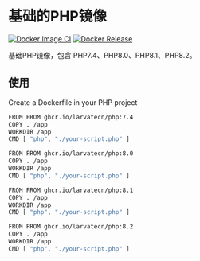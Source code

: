 # 基础的PHP镜像

[![Docker Image CI](https://github.com/larvatecn/docker-php/actions/workflows/docker-image.yml/badge.svg)](https://github.com/larvatecn/docker-php/actions/workflows/docker-image.yml)
[![Docker Release](https://github.com/larvatecn/docker-php/actions/workflows/docker-publish.yml/badge.svg)](https://github.com/larvatecn/docker-php/actions/workflows/docker-publish.yml)

基础PHP镜像，包含 PHP7.4、PHP8.0、PHP8.1、PHP8.2。

## 使用

Create a Dockerfile in your PHP project

```bash
FROM FROM ghcr.io/larvatecn/php:7.4
COPY . /app
WORKDIR /app
CMD [ "php", "./your-script.php" ]
```

```bash
FROM FROM ghcr.io/larvatecn/php:8.0
COPY . /app
WORKDIR /app
CMD [ "php", "./your-script.php" ]
```


```bash
FROM FROM ghcr.io/larvatecn/php:8.1
COPY . /app
WORKDIR /app
CMD [ "php", "./your-script.php" ]
```

```bash
FROM FROM ghcr.io/larvatecn/php:8.2
COPY . /app
WORKDIR /app
CMD [ "php", "./your-script.php" ]
```
